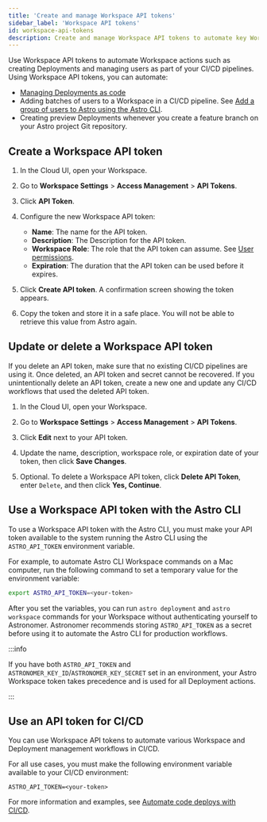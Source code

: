 ```yaml
---
title: 'Create and manage Workspace API tokens'
sidebar_label: 'Workspace API tokens'
id: workspace-api-tokens
description: Create and manage Workspace API tokens to automate key Workspace actions like adding users and creating Deployments. 
---
```


Use Workspace API tokens to automate Workspace actions such as creating Deployments and managing users as part of your CI/CD pipelines. Using Workspace API tokens, you can automate:

- [Managing Deployments as code](manage-deployments-as-code.md)
- Adding batches of users to a Workspace in a CI/CD pipeline. See [Add a group of users to Astro using the Astro CLI](add-user.md#add-a-group-of-users-to-astro-using-the-astro-cli).
- Creating preview Deployments whenever you create a feature branch on your Astro project Git repository. 

## Create a Workspace API token

1. In the Cloud UI, open your Workspace.
   
2. Go to **Workspace Settings** > **Access Management** > **API Tokens**.
   
3. Click **API Token**.
   
4. Configure the new Workspace API token:

    - **Name**: The name for the API token.
    - **Description**: The Description for the API token.
    - **Workspace Role**: The role that the API token can assume. See [User permissions](user-permissions.md#workspace-roles).
    - **Expiration**: The duration that the API token can be used before it expires.

5. Click **Create API token**. A confirmation screen showing the token appears.
   
6. Copy the token and store it in a safe place. You will not be able to retrieve this value from Astro again. 

## Update or delete a Workspace API token

If you delete an API token, make sure that no existing CI/CD pipelines are using it. Once deleted, an API token and secret cannot be recovered. If you unintentionally delete an API token, create a new one and update any CI/CD workflows that used the deleted API token.

1. In the Cloud UI, open your Workspace.
   
2. Go to **Workspace Settings** > **Access Management** > **API Tokens**.

3. Click **Edit** next to your API token.

4. Update the name, description, workspace role, or expiration date of your token, then click **Save Changes**.
   
5. Optional. To delete a Workspace API token, click **Delete API Token**, enter `Delete`, and then click **Yes, Continue**.

## Use a Workspace API token with the Astro CLI

To use a Workspace API token with the Astro CLI, you must make your API token available to the system running the Astro CLI using the `ASTRO_API_TOKEN` environment variable. 

For example, to automate Astro CLI Workspace commands on a Mac computer, run the following command to set a temporary value for the environment variable:

```sh
export ASTRO_API_TOKEN=<your-token>
```

After you set the variables, you can run `astro deployment` and `astro workspace` commands for your Workspace without authenticating yourself to Astronomer. Astronomer recommends storing `ASTRO_API_TOKEN` as a secret before using it to automate the Astro CLI for production workflows.

:::info

If you have both `ASTRO_API_TOKEN` and `ASTRONOMER_KEY_ID`/`ASTRONOMER_KEY_SECRET` set in an environment, your Astro Workspace token takes precedence and is used for all  Deployment actions. 

:::

## Use an API token for CI/CD

You can use Workspace API tokens to automate various Workspace and Deployment management workflows in CI/CD. 

For all use cases, you must make the following environment variable available to your CI/CD environment:

```text
ASTRO_API_TOKEN=<your-token>
```

For more information and examples, see [Automate code deploys with CI/CD](ci-cd.md).

